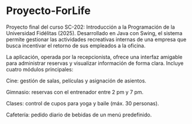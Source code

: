 # Proyecto-ForLife
Proyecto final del curso SC-202: Introducción a la Programación de la Universidad Fidélitas (2025). Desarrollado en Java con Swing, el sistema permite gestionar las actividades recreativas internas de una empresa que busca incentivar el retorno de sus empleados a la oficina.

La aplicación, operada por la recepcionista, ofrece una interfaz amigable para administrar reservas y visualizar información de forma clara. Incluye cuatro módulos principales:

Cine: gestión de salas, películas y asignación de asientos.

Gimnasio: reservas con el entrenador entre 2 pm y 7 pm.

Clases: control de cupos para yoga y baile (máx. 30 personas).

Cafetería: pedido diario de bebidas de un menú predefinido.
